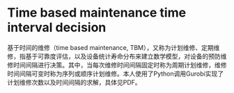 # Time based maintenance time interval decision
基于时间的维修（time based maintenance, TBM），又称为计划维修、定期维修，指基于可靠度评估，以及设备统计寿命分布来建立数学模型，对设备的预防维修时间间隔进行决策。其中，当每次维修时间间隔固定时称为周期计划维修，维修时间间隔可变时称为序列或顺序计划维修。本人使用了Python调用Gurobi实现了计划维修次数以及时间间隔的求解，具体见PDF。
